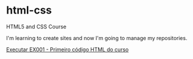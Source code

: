 # html-css
HTML5 and CSS Course

I'm learning to create sites and now I'm going to manage my repositories.

<a href="https://alexandrecassilhas.github.io/html-css/exercicios/ex001/index.html/">Executar EX001 - Primeiro código HTML do curso</a>